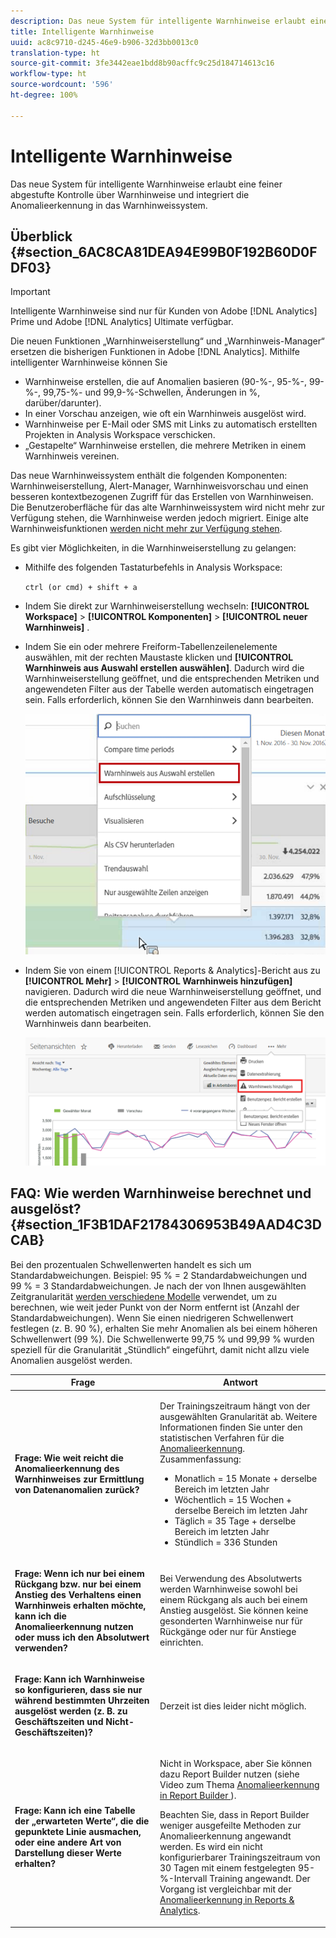 ```yaml
---
description: Das neue System für intelligente Warnhinweise erlaubt eine feiner abgestufte Kontrolle über Warnhinweise und integriert die Anomalieerkennung in das Warnhinweissystem.
title: Intelligente Warnhinweise
uuid: ac8c9710-d245-46e9-b906-32d3bb0013c0
translation-type: ht
source-git-commit: 3fe3442eae1bdd8b90acffc9c25d184714613c16
workflow-type: ht
source-wordcount: '596'
ht-degree: 100%

---
```



# Intelligente Warnhinweise

Das neue System für intelligente Warnhinweise erlaubt eine feiner abgestufte Kontrolle über Warnhinweise und integriert die Anomalieerkennung in das Warnhinweissystem.

## Überblick {#section_6AC8CA81DEA94E99B0F192B60D0FDF03}

>[!IMPORTANT]
>
>Intelligente Warnhinweise sind nur für Kunden von Adobe [!DNL Analytics] Prime und Adobe [!DNL Analytics] Ultimate verfügbar.

Die neuen Funktionen „Warnhinweiserstellung“ und „Warnhinweis-Manager“ ersetzen die bisherigen Funktionen in Adobe [!DNL Analytics]. Mithilfe intelligenter Warnhinweise können Sie

* Warnhinweise erstellen, die auf Anomalien basieren (90-%-, 95-%-, 99-%-, 99,75-%- und 99,9-%-Schwellen, Änderungen in %, darüber/darunter).
* In einer Vorschau anzeigen, wie oft ein Warnhinweis ausgelöst wird.
* Warnhinweise per E-Mail oder SMS mit Links zu automatisch erstellten Projekten in Analysis Workspace verschicken.
* „Gestapelte“ Warnhinweise erstellen, die mehrere Metriken in einem Warnhinweis vereinen.

Das neue Warnhinweissystem enthält die folgenden Komponenten: Warnhinweiserstellung, Alert-Manager, Warnhinweisvorschau und einen besseren kontextbezogenen Zugriff für das Erstellen von Warnhinweisen. Die Benutzeroberfläche für das alte Warnhinweissystem wird nicht mehr zur Verfügung stehen, die Warnhinweise werden jedoch migriert. Einige alte Warnhinweisfunktionen [werden nicht mehr zur Verfügung stehen](https://docs.adobe.com/content/help/de-DE/analytics/analyze/reports-analytics/alerts.html).

Es gibt vier Möglichkeiten, in die Warnhinweiserstellung zu gelangen:

* Mithilfe des folgenden Tastaturbefehls in Analysis Workspace:

   `ctrl (or cmd) + shift + a`
* Indem Sie direkt zur Warnhinweiserstellung wechseln: **[!UICONTROL Workspace]** > **[!UICONTROL Komponenten]** > **[!UICONTROL neuer Warnhinweis]** .
* Indem Sie ein oder mehrere Freiform-Tabellenzeilenelemente auswählen, mit der rechten Maustaste klicken und **[!UICONTROL Warnhinweis aus Auswahl erstellen auswählen]**. Dadurch wird die Warnhinweiserstellung geöffnet, und die entsprechenden Metriken und angewendeten Filter aus der Tabelle werden automatisch eingetragen sein. Falls erforderlich, können Sie den Warnhinweis dann bearbeiten.

   ![](assets/create-alert-from-selection.png)

* Indem Sie von einem [!UICONTROL Reports &amp; Analytics]-Bericht aus zu **[!UICONTROL Mehr]** > **[!UICONTROL Warnhinweis hinzufügen]** navigieren. Dadurch wird die neue Warnhinweiserstellung geöffnet, und die entsprechenden Metriken und angewendeten Filter aus dem Bericht werden automatisch eingetragen sein. Falls erforderlich, können Sie den Warnhinweis dann bearbeiten.

   ![](assets/add-alert.png)

## FAQ: Wie werden Warnhinweise berechnet und ausgelöst?   {#section_1F3B1DAF21784306953B49AAD4C3DCAB}

Bei den prozentualen Schwellenwerten handelt es sich um Standardabweichungen. Beispiel: 95 % = 2 Standardabweichungen und 99 % = 3 Standardabweichungen. Je nach der von Ihnen ausgewählten Zeitgranularität  [werden verschiedene Modelle](/help/analyze/analysis-workspace/virtual-analyst/c-anomaly-detection/statistics-anomaly-detection.md) verwendet, um zu berechnen, wie weit jeder Punkt von der Norm entfernt ist (Anzahl der Standardabweichungen). Wenn Sie einen niedrigeren Schwellenwert festlegen (z. B. 90 %), erhalten Sie mehr Anomalien als bei einem höheren Schwellenwert (99 %). Die Schwellenwerte 99,75 % und 99,99 % wurden speziell für die Granularität „Stündlich“ eingeführt, damit nicht allzu viele Anomalien ausgelöst werden.

<table id="table_B3AA85E1DE3543DCA34966A52E3CE4AB"> 
 <thead> 
  <tr> 
   <th colname="col1" class="entry"> Frage </th> 
   <th colname="col2" class="entry"> Antwort </th> 
  </tr> 
 </thead>
 <tbody> 
  <tr> 
   <td colname="col1"> <p><b>Frage: Wie weit reicht die Anomalieerkennung des Warnhinweises zur Ermittlung von Datenanomalien zurück?</b> </p> </td> 
   <td colname="col2"> <p>Der Trainingszeitraum hängt von der ausgewählten Granularität ab. Weitere Informationen finden Sie unter den statistischen Verfahren für die <a href="/help/analyze/analysis-workspace/virtual-analyst/c-anomaly-detection/statistics-anomaly-detection.md">Anomalieerkennung</a>. Zusammenfassung: </p> 
    <ul id="ul_4F8C2A41F06C498DBF5E7AE5DE803773"> 
     <li id="li_E246091A3F1E484C8444AF4052FCA784">Monatlich = 15 Monate + derselbe Bereich im letzten Jahr </li> 
     <li id="li_CC014FB38AE1492B9647E990C29BFB3C">Wöchentlich = 15 Wochen + derselbe Bereich im letzten Jahr </li> 
     <li id="li_2517EE2097534324BE9C1B54CD181A62">Täglich = 35 Tage + derselbe Bereich im letzten Jahr </li> 
     <li id="li_710BC8B009354542AA4962A59A646099">Stündlich = 336 Stunden </li> 
    </ul> </td> 
  </tr> 
  <tr> 
   <td colname="col1"> <p><b>Frage: Wenn ich nur bei einem Rückgang bzw. nur bei einem Anstieg des Verhaltens einen Warnhinweis erhalten möchte, kann ich die Anomalieerkennung nutzen oder muss ich den Absolutwert verwenden?</b> </p> </td> 
   <td colname="col2"> <p>Bei Verwendung des Absolutwerts werden Warnhinweise sowohl bei einem Rückgang als auch bei einem Anstieg ausgelöst. Sie können keine gesonderten Warnhinweise nur für Rückgänge oder nur für Anstiege einrichten. </p> </td> 
  </tr> 
  <tr> 
   <td colname="col1"> <p><b>Frage: Kann ich Warnhinweise so konfigurieren, dass sie nur während bestimmten Uhrzeiten ausgelöst werden (z. B. zu Geschäftszeiten und Nicht-Geschäftszeiten)? </b> </p> </td> 
   <td colname="col2"> <p>Derzeit ist dies leider nicht möglich. </p> </td> 
  </tr> 
  <tr> 
   <td colname="col1"> <p><b>Frage: Kann ich eine Tabelle der „erwarteten Werte“, die die gepunktete Linie ausmachen, oder eine andere Art von Darstellung dieser Werte erhalten? </b> </p> </td> 
   <td colname="col2"> <p>Nicht in Workspace, aber Sie können dazu Report Builder nutzen (siehe Video zum Thema <a href="https://www.youtube.com/watch?v=-a-8W6GQZnU"  >Anomalieerkennung in Report Builder </a>). </p> <p>Beachten Sie, dass in Report Builder weniger ausgefeilte Methoden zur Anomalieerkennung angewandt werden. Es wird ein nicht konfigurierbarer Trainingszeitraum von 30 Tagen mit einem festgelegten 95-%-Intervall Training angewandt. Der Vorgang ist vergleichbar mit der <a href="https://docs.adobe.com/content/help/de-DE/analytics/analyze/report-builder/layout/t-anomaly.html"  >Anomalieerkennung in <span class="uicontrol">Reports &amp; Analytics</span></a>. </p> </td> 
  </tr> 
 </tbody> 
</table>

